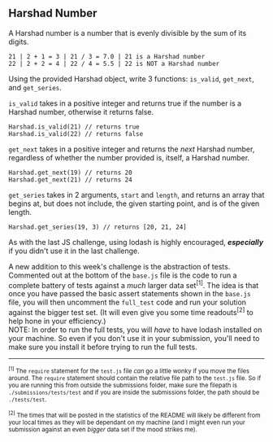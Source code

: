 ## Harshad Number

A Harshad number is a number that is evenly divisible by the sum of its digits.

```
21 | 2 + 1 = 3 | 21 / 3 = 7.0 | 21 is a Harshad number
22 | 2 + 2 = 4 | 22 / 4 = 5.5 | 22 is NOT a Harshad number
```

Using the provided Harshad object, write 3 functions: `is_valid`, `get_next`, and
`get_series`.

`is_valid` takes in a positive integer and returns true if the number is a 
Harshad number, otherwise it returns false.
```
Harshad.is_valid(21) // returns true
Harshad.is_valid(22) // returns false
```
`get_next` takes in a positive integer and returns the _next_ Harshad number,
regardless of whether the number provided is, itself, a Harshad number.
```
Harshad.get_next(19) // returns 20
Harshad.get_next(21) // returns 24
```
`get_series` takes in 2 arguments, `start` and `length`, and returns an array
that begins at, but does not include, the given starting point, and is of the 
given length.
```
Harshad.get_series(19, 3) // returns [20, 21, 24]
```

As with the last JS challenge, using lodash is highly encouraged, **_especially_**
if you didn't use it in the last challenge.

A new addition to this week's challenge is the abstraction of tests. Commented
out at the bottom of the `base.js` file is the code to run a complete battery
of tests against a _much_ larger data set<sup>[1]</sup>. The idea is that once you have passed
the basic assert statements shown in the `base.js` file, you will then uncomment
the `full_test` code and run your solution against the bigger test set. 
(It will even give you some time readouts<sup>[2]</sup> to help hone in your efficiency.)
<br>NOTE: In order to run the full tests, you will _have_ to have lodash installed on your machine.
So even if you don't use it in your submission, you'll need to make sure you install it before
trying to run the full tests.


___
<sub><sup>[1]</sup> The `require` statement for the `test.js` file _can_ go a little wonky
if you move the files around. The `require` statement should contain the relative
file path to the `test.js` file. So if you are running this from outside the submissions
folder, make sure the filepath is `./submissions/tests/test` and if you are inside the submissions
folder, the path should be `./tests/test`.</sub>

<sub><sup>[2]</sup> The times that will be posted in the statistics of the README will
likely be different from your local times as they will be dependant on my machine 
(and I might even run your submission against an even _bigger_ data set if the mood
strikes me).</sub>
